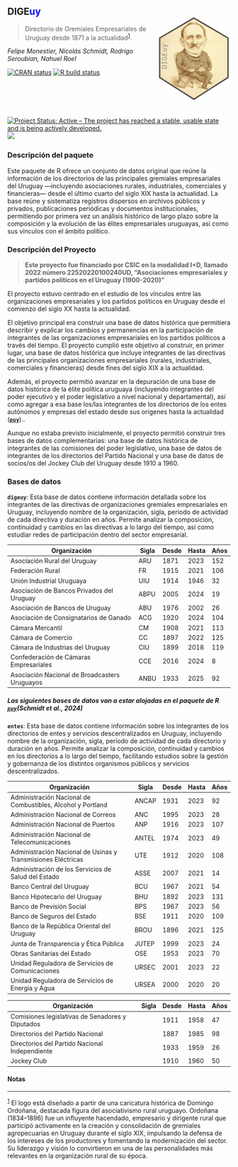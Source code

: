 
<!-- README.md is generated from README.Rmd. Please edit that file -->

## DIGE<b style='color:blue'>uy</b> <img src='man/figures/logo_do.png' align="right" height="250" />

> Directorio de Gremiales Empresariales de Uruguay desde 1871 a la
> actualidad<sup><a id="fnr.1" class="footref" href="#fn.1">1</a></sup>.

*Felipe Monestier, Nicolás Schmidt, Rodrigo Seroubian, Nahuel Roel*

<!-- badges: start -->

[![CRAN
status](https://www.r-pkg.org/badges/version/Boreluy)](https://CRAN.R-project.org/package=DIGEuy)
[![R build
status](https://github.com/Nicolas-Schmidt/Boreluy/workflows/R-CMD-check/badge.svg)](https://github.com/Nicolas-Schmidt/DIGEuy/actions)
[![Project Status: Active – The project has reached a stable, usable
state and is being actively
developed.](https://www.repostatus.org/badges/latest/active.svg)](https://www.repostatus.org/#active)
[![](https://img.shields.io/badge/devel%20version-0.1.0-orange.svg)](https://github.com/Nicolas-Schmidt/DIGEuy)

<!-- badges: end -->

### Descripción del paquete

Este paquete de R ofrece un conjunto de datos original que reúne la
información de los directorios de las principales gremiales
empresariales del Uruguay —incluyendo asociaciones rurales,
industriales, comerciales y financieras— desde el último cuarto del
siglo XIX hasta la actualidad. La base reúne y sistematiza registros
dispersos en archivos públicos y privados, publicaciones periódicas y
documentos institucionales, permitiendo por primera vez un análisis
histórico de largo plazo sobre la composición y la evolución de las
élites empresariales uruguayas, así como sus vínculos con el ámbito
político.

### Descripción del Proyecto

> **Este proyecto fue financiado por CSIC en la modalidad I+D, llamado
> 2022 número 22520220100240UD, “Asociaciones empresariales y partidos
> políticos en el Uruguay (1900-2020)”**

El proyecto estuvo centrado en el estudio de los vínculos entre las
organizaciones empresariales y los partidos políticos en Uruguay desde
el comienzo del siglo XX hasta la actualidad.

El objetivo principal era construir una base de datos histórica que
permitiera describir y explicar los cambios y permanencias en la
participación de integrantes de las organizaciones empresariales en los
partidos políticos a través del tiempo. El proyecto cumplió este
objetivo al construir, en primer lugar, una base de datos histórica que
incluye integrantes de las directivas de las principales organizaciones
empresariales (rurales, industriales, comerciales y financieras) desde
fines del siglo XIX a la actualidad.

Además, el proyecto permitió avanzar en la depuración de una base de
datos histórica de la élite política uruguaya (incluyendo integrantes
del poder ejecutivo y el poder legislativo a nivel nacional y
departamental), así como agregar a esa base los/las integrantes de los
directorios de los entes autónomos y empresas del estado desde sus
orígenes hasta la actualidad
([**`puy`**](https://nicolas-schmidt.github.io/puy/))..

Aunque no estaba previsto inicialmente, el proyecto permitió construir
tres bases de datos complementarias: una base de datos histórica de
integrantes de las comisiones del poder legislativo, una base de datos
de integrantes de los directorios del Partido Nacional y una base de
datos de socios/os del Jockey Club del Uruguay desde 1910 a 1960.

### Bases de datos

**`digeuy`**: Esta base de datos contiene información detallada sobre
los integrantes de las directivas de organizaciones gremiales
empresariales en Uruguay, incluyendo nombre de la organización, sigla,
período de actividad de cada directiva y duración en años. Permite
analizar la composición, continuidad y cambios en las directivas a lo
largo del tiempo, así como estudiar redes de participación dentro del
sector empresarial.

| Organización                                  | Sigla | Desde | Hasta | Años |
|-----------------------------------------------|-------|-------|-------|------|
| Asociación Rural del Uruguay                  | ARU   | 1871  | 2023  | 152  |
| Federación Rural                              | FR    | 1915  | 2021  | 106  |
| Unión Industrial Uruguaya                     | UIU   | 1914  | 1946  | 32   |
| Asociación de Bancos Privados del Uruguay     | ABPU  | 2005  | 2024  | 19   |
| Asociación de Bancos de Uruguay               | ABU   | 1976  | 2002  | 26   |
| Asociación de Consignatarios de Ganado        | ACG   | 1920  | 2024  | 104  |
| Cámara Mercantil                              | CM    | 1908  | 2021  | 113  |
| Cámara de Comercio                            | CC    | 1897  | 2022  | 125  |
| Cámara de Industrias del Uruguay              | CIU   | 1899  | 2018  | 119  |
| Confederación de Cámaras Empresariales        | CCE   | 2016  | 2024  | 8    |
| Asociación Nacional de Broadcasters Uruguayos | ANBU  | 1933  | 2025  | 92   |

##### Las siguientes bases de datos van a estar alojadas en el paquete de R [**`puy`**](https://nicolas-schmidt.github.io/puy/)(Schmidt et al., 2024)

**`entes`**: Esta base de datos contiene información sobre los
integrantes de los directorios de entes y servicios descentralizados en
Uruguay, incluyendo nombre de la organización, sigla, período de
actividad de cada directorio y duración en años. Permite analizar la
composición, continuidad y cambios en los directorios a lo largo del
tiempo, facilitando estudios sobre la gestión y gobernanza de los
distintos organismos públicos y servicios descentralizados.

| Organización | Sigla | Desde | Hasta | Años |
|----|----|----|----|----|
| Administración Nacional de Combustibles, Alcohol y Portland | ANCAP | 1931 | 2023 | 92 |
| Administración Nacional de Correos | ANC | 1995 | 2023 | 28 |
| Administración Nacional de Puertos | ANP | 1916 | 2023 | 107 |
| Administración Nacional de Telecomunicaciones | ANTEL | 1974 | 2023 | 49 |
| Administración Nacional de Usinas y Transmisiones Eléctricas | UTE | 1912 | 2020 | 108 |
| Administración de los Servicios de Salud del Estado | ASSE | 2007 | 2021 | 14 |
| Banco Central del Uruguay | BCU | 1967 | 2021 | 54 |
| Banco Hipotecario del Uruguay | BHU | 1892 | 2023 | 131 |
| Banco de Previsión Social | BPS | 1967 | 2023 | 56 |
| Banco de Seguros del Estado | BSE | 1911 | 2020 | 109 |
| Banco de la República Oriental del Uruguay | BROU | 1896 | 2021 | 125 |
| Junta de Transparencia y Ética Pública | JUTEP | 1999 | 2023 | 24 |
| Obras Sanitarias del Estado | OSE | 1953 | 2023 | 70 |
| Unidad Reguladora de Servicios de Comunicaciones | URSEC | 2001 | 2023 | 22 |
| Unidad Reguladora de Servicios de Energía y Agua | URSEA | 2000 | 2020 | 20 |

| Organización                                     | Sigla | Desde | Hasta | Años |
|--------------------------------------------------|-------|-------|-------|------|
| Comisiones legislativas de Senadores y Diputados |       | 1911  | 1958  | 47   |
| Directorios del Partido Nacional                 |       | 1887  | 1985  | 98   |
| Directorios del Partido Nacional Independiente   |       | 1933  | 1959  | 26   |
| Jockey Club                                      |       | 1910  | 1960  | 50   |

#### Notas

------------------------------------------------------------------------

<sup><a id="fn.1" href="#fnr.1">1</a></sup> El logo está diseñado a
partir de una caricatura histórica de Domingo Ordoñana, destacada figura
del asociativismo rural uruguayo. Ordoñana (1834–1896) fue un influyente
hacendado, empresario y dirigente rural que participó activamente en la
creación y consolidación de gremiales agropecuarias en Uruguay durante
el siglo XIX, impulsando la defensa de los intereses de los productores
y fomentando la modernización del sector. Su liderazgo y visión lo
convirtieron en una de las personalidades más relevantes en la
organización rural de su época.
